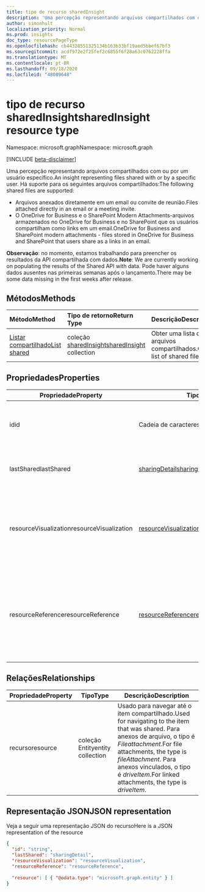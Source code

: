 ```yaml
---
title: tipo de recurso sharedInsight
description: 'Uma percepção representando arquivos compartilhados com ou por um usuário específico. Há suporte para os seguintes arquivos compartilhados:'
author: simonhult
localization_priority: Normal
ms.prod: insights
doc_type: resourcePageType
ms.openlocfilehash: cb44328551325134b163b33bf19aed5bbef67bf3
ms.sourcegitcommit: acdf972e2f25fef2c6855f6f28a63c0762228ffa
ms.translationtype: MT
ms.contentlocale: pt-BR
ms.lasthandoff: 09/18/2020
ms.locfileid: "48089648"
---
```

# <a name="sharedinsight-resource-type"></a><span data-ttu-id="c1994-104">tipo de recurso sharedInsight</span><span class="sxs-lookup"><span data-stu-id="c1994-104">sharedInsight resource type</span></span>

<span data-ttu-id="c1994-105">Namespace: microsoft.graph</span><span class="sxs-lookup"><span data-stu-id="c1994-105">Namespace: microsoft.graph</span></span>

[!INCLUDE [beta-disclaimer](../../includes/beta-disclaimer.md)]

<span data-ttu-id="c1994-106">Uma percepção representando arquivos compartilhados com ou por um usuário específico.</span><span class="sxs-lookup"><span data-stu-id="c1994-106">An insight representing files shared with or by a specific user.</span></span> <span data-ttu-id="c1994-107">Há suporte para os seguintes arquivos compartilhados:</span><span class="sxs-lookup"><span data-stu-id="c1994-107">The following shared files are supported:</span></span>

- <span data-ttu-id="c1994-108">Arquivos anexados diretamente em um email ou convite de reunião.</span><span class="sxs-lookup"><span data-stu-id="c1994-108">Files attached directly in an email or a meeting invite.</span></span>
- <span data-ttu-id="c1994-109">O OneDrive for Business e o SharePoint Modern Attachments-arquivos armazenados no OneDrive for Business e no SharePoint que os usuários compartilham como links em um email.</span><span class="sxs-lookup"><span data-stu-id="c1994-109">OneDrive for Business and SharePoint modern attachments - files stored in OneDrive for Business and SharePoint that users share as a links in an email.</span></span>

<span data-ttu-id="c1994-110">**Observação**: no momento, estamos trabalhando para preencher os resultados da API compartilhada com dados.</span><span class="sxs-lookup"><span data-stu-id="c1994-110">**Note**: We are currently working on populating the results of the Shared API with data.</span></span> <span data-ttu-id="c1994-111">Pode haver alguns dados ausentes nas primeiras semanas após o lançamento.</span><span class="sxs-lookup"><span data-stu-id="c1994-111">There may be some data missing in the first weeks after release.</span></span>

## <a name="methods"></a><span data-ttu-id="c1994-112">Métodos</span><span class="sxs-lookup"><span data-stu-id="c1994-112">Methods</span></span>

| <span data-ttu-id="c1994-113">Método</span><span class="sxs-lookup"><span data-stu-id="c1994-113">Method</span></span>       | <span data-ttu-id="c1994-114">Tipo de retorno</span><span class="sxs-lookup"><span data-stu-id="c1994-114">Return Type</span></span>  |<span data-ttu-id="c1994-115">Descrição</span><span class="sxs-lookup"><span data-stu-id="c1994-115">Description</span></span>|
|:---------------|:--------|:----------|
|[<span data-ttu-id="c1994-116">Listar compartilhado</span><span class="sxs-lookup"><span data-stu-id="c1994-116">List shared</span></span>](../api/insights-list-shared.md) |<span data-ttu-id="c1994-117">coleção [sharedInsight](insights-shared.md)</span><span class="sxs-lookup"><span data-stu-id="c1994-117">[sharedInsight](insights-shared.md) collection</span></span>| <span data-ttu-id="c1994-118">Obter uma lista de arquivos compartilhados.</span><span class="sxs-lookup"><span data-stu-id="c1994-118">Get a list of shared files.</span></span>|

## <a name="properties"></a><span data-ttu-id="c1994-119">Propriedades</span><span class="sxs-lookup"><span data-stu-id="c1994-119">Properties</span></span>

| <span data-ttu-id="c1994-120">Propriedade</span><span class="sxs-lookup"><span data-stu-id="c1994-120">Property</span></span>              | <span data-ttu-id="c1994-121">Tipo</span><span class="sxs-lookup"><span data-stu-id="c1994-121">Type</span></span>                      | <span data-ttu-id="c1994-122">Descrição</span><span class="sxs-lookup"><span data-stu-id="c1994-122">Description</span></span>  |
| -------------         |---------------            | -------------|
| <span data-ttu-id="c1994-123">id</span><span class="sxs-lookup"><span data-stu-id="c1994-123">id</span></span>                    | <span data-ttu-id="c1994-124">Cadeia de caracteres</span><span class="sxs-lookup"><span data-stu-id="c1994-124">String</span></span>                    | <span data-ttu-id="c1994-125">Identificador exclusivo da relação.</span><span class="sxs-lookup"><span data-stu-id="c1994-125">Unique identifier of the relationship.</span></span> <span data-ttu-id="c1994-126">Somente leitura.</span><span class="sxs-lookup"><span data-stu-id="c1994-126">Read only.</span></span>        |
| <span data-ttu-id="c1994-127">lastShared</span><span class="sxs-lookup"><span data-stu-id="c1994-127">lastShared</span></span>            | [<span data-ttu-id="c1994-128">sharingDetail</span><span class="sxs-lookup"><span data-stu-id="c1994-128">sharingDetail</span></span>](insights-sharingdetail.md)                | <span data-ttu-id="c1994-129">Detalhes sobre o item compartilhado.</span><span class="sxs-lookup"><span data-stu-id="c1994-129">Details about the shared item.</span></span> <span data-ttu-id="c1994-130">Somente leitura.</span><span class="sxs-lookup"><span data-stu-id="c1994-130">Read only.</span></span>        |
| <span data-ttu-id="c1994-131">resourceVisualization</span><span class="sxs-lookup"><span data-stu-id="c1994-131">resourceVisualization</span></span> | [<span data-ttu-id="c1994-132">resourceVisualization</span><span class="sxs-lookup"><span data-stu-id="c1994-132">resourceVisualization</span></span>](insights-resourcevisualization.md)                | <span data-ttu-id="c1994-133">Propriedades que você pode usar para visualizar o documento em sua experiência.</span><span class="sxs-lookup"><span data-stu-id="c1994-133">Properties that you can use to visualize the document in your experience.</span></span> <span data-ttu-id="c1994-134">Somente leitura</span><span class="sxs-lookup"><span data-stu-id="c1994-134">Read-only</span></span>      |
| <span data-ttu-id="c1994-135">resourceReference</span><span class="sxs-lookup"><span data-stu-id="c1994-135">resourceReference</span></span>     | [<span data-ttu-id="c1994-136">resourceReference</span><span class="sxs-lookup"><span data-stu-id="c1994-136">resourceReference</span></span>](insights-resourcereference.md)                      | <span data-ttu-id="c1994-137">Propriedades de referência do documento compartilhado, como a URL e o tipo do documento.</span><span class="sxs-lookup"><span data-stu-id="c1994-137">Reference properties of the shared document, such as the url and type of the document.</span></span> <span data-ttu-id="c1994-138">Somente leitura</span><span class="sxs-lookup"><span data-stu-id="c1994-138">Read-only</span></span>       |

## <a name="relationships"></a><span data-ttu-id="c1994-139">Relações</span><span class="sxs-lookup"><span data-stu-id="c1994-139">Relationships</span></span>

| <span data-ttu-id="c1994-140">Propriedade</span><span class="sxs-lookup"><span data-stu-id="c1994-140">Property</span></span>      | <span data-ttu-id="c1994-141">Tipo</span><span class="sxs-lookup"><span data-stu-id="c1994-141">Type</span></span>          | <span data-ttu-id="c1994-142">Descrição</span><span class="sxs-lookup"><span data-stu-id="c1994-142">Description</span></span>  |
| ------------- |---------------| -------------|
| <span data-ttu-id="c1994-143">recurso</span><span class="sxs-lookup"><span data-stu-id="c1994-143">resource</span></span>      | <span data-ttu-id="c1994-144">coleção Entity</span><span class="sxs-lookup"><span data-stu-id="c1994-144">entity collection</span></span> | <span data-ttu-id="c1994-145">Usado para navegar até o item compartilhado.</span><span class="sxs-lookup"><span data-stu-id="c1994-145">Used for navigating to the item that was shared.</span></span> <span data-ttu-id="c1994-146">Para anexos de arquivo, o tipo é *Fileattachment*.</span><span class="sxs-lookup"><span data-stu-id="c1994-146">For file attachments, the type is *fileAttachment*.</span></span> <span data-ttu-id="c1994-147">Para anexos vinculados, o tipo é *driveItem*.</span><span class="sxs-lookup"><span data-stu-id="c1994-147">For linked attachments, the type is *driveItem*.</span></span> |

## <a name="json-representation"></a><span data-ttu-id="c1994-148">Representação JSON</span><span class="sxs-lookup"><span data-stu-id="c1994-148">JSON representation</span></span>
<span data-ttu-id="c1994-149">Veja a seguir uma representação JSON do recurso</span><span class="sxs-lookup"><span data-stu-id="c1994-149">Here is a JSON representation of the resource</span></span>
<!--{
  "blockType":"resource",
  "keyProperty": "id",
  "@odata.type": "microsoft.graph.sharedInsight"
}-->
```json
{
  "id": "string",
  "lastShared": "sharingDetail",
  "resourceVisualization": "resourceVisualization",
  "resourceReference": "resourceReference",
  
  "resource": [ { "@odata.type": "microsoft.graph.entity" } ]
}
```


